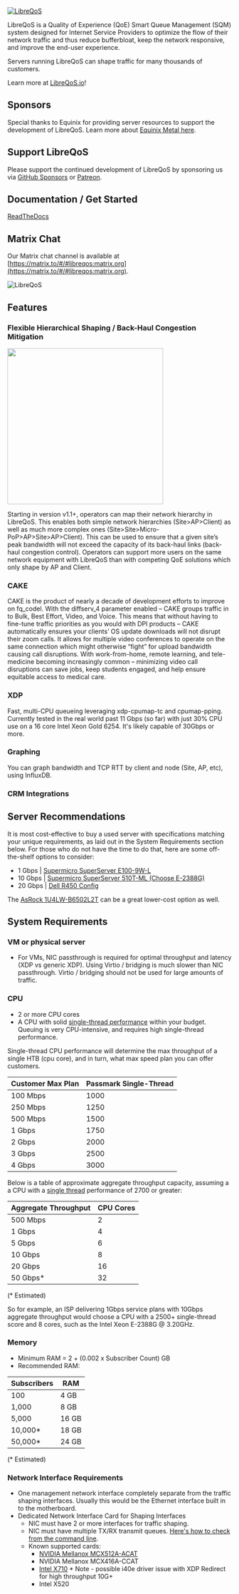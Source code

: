 <a href="https://libreqos.io/"><img alt="LibreQoS" src="https://user-images.githubusercontent.com/22501920/202913614-4ff2e506-e645-4a94-9918-d512905ab290.png"></a>

LibreQoS is a Quality of Experience (QoE) Smart Queue Management (SQM) system designed for Internet Service Providers to optimize the flow of their network traffic and thus reduce bufferbloat, keep the network responsive, and improve the end-user experience.

Servers running LibreQoS can shape traffic for many thousands of customers.

Learn more at [LibreQoS.io](https://libreqos.io/)!

## Sponsors

Special thanks to Equinix for providing server resources to support the development of LibreQoS.
Learn more about [Equinix Metal here](https://deploy.equinix.com/metal/).

## Support LibreQoS

Please support the continued development of LibreQoS by sponsoring us via [GitHub Sponsors](https://github.com/sponsors/LibreQoE) or [Patreon](https://patreon.com/libreqos).

## Documentation / Get Started

[ReadTheDocs](https://libreqos.readthedocs.io)

## Matrix Chat

Our Matrix chat channel is available at [https://matrix.to/#/#libreqos:matrix.org](https://matrix.to/#/#libreqos:matrix.org).

<img alt="LibreQoS" src="https://user-images.githubusercontent.com/22501920/223866474-603e1112-e2e6-4c67-93e4-44c17b1b7c43.png"></a>

## Features

### Flexible Hierarchical Shaping / Back-Haul Congestion Mitigation

<img src="https://raw.githubusercontent.com/LibreQoE/LibreQoS/main/docs/nestedHTB2.png" width="350"></img>

Starting in version v1.1+, operators can map their network hierarchy in LibreQoS. This enables both simple network hierarchies (Site>AP>Client) as well as much more complex ones (Site>Site>Micro-PoP>AP>Site>AP>Client). This can be used to ensure that a given site’s peak bandwidth will not exceed the capacity of its back-haul links (back-haul congestion control). Operators can support more users on the same network equipment with LibreQoS than with competing QoE solutions which only shape by AP and Client.

### CAKE

CAKE is the product of nearly a decade of development efforts to improve on fq\_codel. With the diffserv\_4 parameter enabled – CAKE groups traffic in to Bulk, Best Effort, Video, and Voice. This means that without having to fine-tune traffic priorities as you would with DPI products – CAKE automatically ensures your clients’ OS update downloads will not disrupt their zoom calls. It allows for multiple video conferences to operate on the same connection which might otherwise “fight” for upload bandwidth causing call disruptions. With work-from-home, remote learning, and tele-medicine becoming increasingly common – minimizing video call disruptions can save jobs, keep students engaged, and help ensure equitable access to medical care.

### XDP

Fast, multi-CPU queueing leveraging xdp-cpumap-tc and cpumap-pping. Currently tested in the real world past 11 Gbps (so far) with just 30% CPU use on a 16 core Intel Xeon Gold 6254. It's likely capable of 30Gbps or more.

### Graphing

You can graph bandwidth and TCP RTT by client and node (Site, AP, etc), using InfluxDB.

### CRM Integrations

## Server Recommendations
It is most cost-effective to buy a used server with specifications matching your unique requirements, as laid out in the System Requirements section below.
For those who do not have the time to do that, here are some off-the-shelf options to consider:
* 1 Gbps | [Supermicro SuperServer E100-9W-L](https://www.thinkmate.com/system/superserver-e100-9w-l)
* 10 Gbps | [Supermicro SuperServer 510T-ML (Choose E-2388G)](https://www.thinkmate.com/system/superserver-510t-ml)
* 20 Gbps | [Dell R450 Config](https://www.dell.com/en-us/shop/servers-storage-and-networking/poweredge-r450-rack-server/spd/poweredge-r450/pe_r450_15127_vi_vp?configurationid=a7663c54-6e4a-4c96-9a21-bc5a69d637ba)

The [AsRock 1U4LW-B6502L2T](https://www.thinkmate.com/system/asrock-1u4lw-b6502l2t/635744) can be a great lower-cost option as well.

## System Requirements
### VM or physical server
* For VMs, NIC passthrough is required for optimal throughput and latency (XDP vs generic XDP). Using Virtio / bridging is much slower than NIC passthrough. Virtio / bridging should not be used for large amounts of traffic.

### CPU
* 2 or more CPU cores
* A CPU with solid [single-thread performance](https://www.cpubenchmark.net/singleThread.html#server-thread) within your budget. Queuing is very CPU-intensive, and requires high single-thread performance.

Single-thread CPU performance will determine the max throughput of a single HTB (cpu core), and in turn, what max speed plan you can offer customers.

| Customer Max Plan   | Passmark Single-Thread   |
| --------------------| ------------------------ |
| 100 Mbps            | 1000                     |
| 250 Mbps            | 1250                     |
| 500 Mbps            | 1500                     |
| 1 Gbps              | 1750                     |
| 2 Gbps              | 2000                     |
| 3 Gbps              | 2500                     |
| 4 Gbps              | 3000                     |

Below is a table of approximate aggregate throughput capacity, assuming a a CPU with a [single thread](https://www.cpubenchmark.net/singleThread.html#server-thread) performance of 2700 or greater:

| Aggregate Throughput    | CPU Cores     |
| ------------------------| ------------- |
| 500 Mbps                | 2             |
| 1 Gbps                  | 4             |
| 5 Gbps                  | 6             |
| 10 Gbps                 | 8             |
| 20 Gbps                 | 16            |
| 50 Gbps*                | 32            |

(* Estimated)

So for example, an ISP delivering 1Gbps service plans with 10Gbps aggregate throughput would choose a CPU with a 2500+ single-thread score and 8 cores, such as the Intel Xeon E-2388G @ 3.20GHz.

### Memory
* Minimum RAM = 2 + (0.002 x Subscriber Count) GB
* Recommended RAM:

| Subscribers   | RAM           |
| ------------- | ------------- |
| 100           | 4 GB          |
| 1,000         | 8 GB          |
| 5,000         | 16 GB         |
| 10,000*       | 18 GB         |
| 50,000*       | 24 GB         |

(* Estimated)

### Network Interface Requirements
* One management network interface completely separate from the traffic shaping interfaces. Usually this would be the Ethernet interface built in to the motherboard.
* Dedicated Network Interface Card for Shaping Interfaces
  * NIC must have 2 or more interfaces for traffic shaping.
  * NIC must have multiple TX/RX transmit queues. [Here's how to check from the command line](https://serverfault.com/questions/772380/how-to-tell-if-nic-has-multiqueue-enabled).
  * Known supported cards:
    * [NVIDIA Mellanox MCX512A-ACAT](https://www.fs.com/products/119649.html)
    * NVIDIA Mellanox MCX416A-CCAT
    * [Intel X710](https://www.fs.com/products/75600.html) * Note - possible i40e driver issue with XDP Redirect for high throughput 10G+
    * Intel X520
